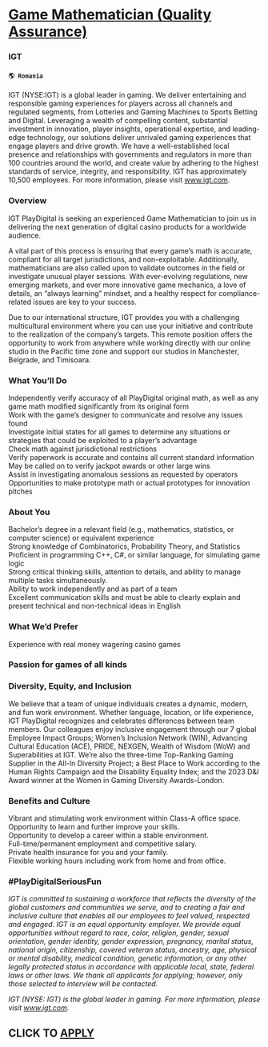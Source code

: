 # [Game Mathematician (Quality Assurance)](https://www.remotewlb.com/apply/game-mathematician-quality-assurance)  
### IGT  
#### `🌎 Romania`  

IGT (NYSE:IGT) is a global leader in gaming. We deliver entertaining and responsible gaming experiences for players across all channels and regulated segments, from Lotteries and Gaming Machines to Sports Betting and Digital. Leveraging a wealth of compelling content, substantial investment in innovation, player insights, operational expertise, and leading-edge technology, our solutions deliver unrivaled gaming experiences that engage players and drive growth. We have a well-established local presence and relationships with governments and regulators in more than 100 countries around the world, and create value by adhering to the highest standards of service, integrity, and responsibility. IGT has approximately 10,500 employees. For more information, please visit www.igt.com.

### Overview

IGT PlayDigital is seeking an experienced Game Mathematician to join us in delivering the next generation of digital casino products for a worldwide audience.  
  
A vital part of this process is ensuring that every game’s math is accurate, compliant for all target jurisdictions, and non-exploitable. Additionally, mathematicians are also called upon to validate outcomes in the field or investigate unusual player sessions. With ever-evolving regulations, new emerging markets, and ever more innovative game mechanics, a love of details, an “always learning” mindset, and a healthy respect for compliance-related issues are key to your success.

Due to our international structure, IGT provides you with a challenging multicultural environment where you can use your initiative and contribute to the realization of the company’s targets. This remote position offers the opportunity to work from anywhere while working directly with our online studio in the Pacific time zone and support our studios in Manchester, Belgrade, and Timisoara.

### What You’ll Do

Independently verify accuracy of all PlayDigital original math, as well as any game math modified significantly from its original form  
Work with the game’s designer to communicate and resolve any issues found  
Investigate initial states for all games to determine any situations or strategies that could be exploited to a player’s advantage  
Check math against jurisdictional restrictions  
Verify paperwork is accurate and contains all current standard information  
May be called on to verify jackpot awards or other large wins  
Assist in investigating anomalous sessions as requested by operators  
Opportunities to make prototype math or actual prototypes for innovation pitches

### About You

Bachelor’s degree in a relevant field (e.g., mathematics, statistics, or computer science) or equivalent experience  
Strong knowledge of Combinatorics, Probability Theory, and Statistics  
Proficient in programming C++, C#, or similar language, for simulating game logic  
Strong critical thinking skills, attention to details, and ability to manage multiple tasks simultaneously.  
Ability to work independently and as part of a team  
Excellent communication skills and must be able to clearly explain and present technical and non-technical ideas in English

### What We’d Prefer

Experience with real money wagering casino games

### Passion for games of all kinds

### Diversity, Equity, and Inclusion

We believe that a team of unique individuals creates a dynamic, modern, and fun work environment. Whether language, location, or life experience, IGT PlayDigital recognizes and celebrates differences between team members. Our colleagues enjoy inclusive engagement through our 7 global Employee Impact Groups; Women’s Inclusion Network (WIN), Advancing Cultural Education (ACE), PRIDE, NEXGEN, Wealth of Wisdom (WoW) and Superabilities at IGT. We’re also the three-time Top-Ranking Gaming Supplier in the All-In Diversity Project; a Best Place to Work according to the Human Rights Campaign and the Disability Equality Index; and the 2023 D&I Award winner at the Women in Gaming Diversity Awards-London.

### Benefits and Culture

Vibrant and stimulating work environment within Class-A office space.  
Opportunity to learn and further improve your skills.  
Opportunity to develop a career within a stable environment.  
Full-time/permanent employment and competitive salary.  
Private health insurance for you and your family.  
Flexible working hours including work from home and from office.

### #PlayDigitalSeriousFun

 _IGT is committed to sustaining a workforce that reflects the diversity of the global customers and communities we serve, and to creating a fair and inclusive culture that enables all our employees to feel valued, respected and engaged. IGT is an equal opportunity employer. We provide equal opportunities without regard to race, color, religion, gender, sexual orientation, gender identity, gender expression, pregnancy, marital status, national origin, citizenship, covered veteran status, ancestry, age, physical or mental disability, medical condition, genetic information, or any other legally protected status in accordance with applicable local, state, federal laws or other laws. We thank all applicants for applying; however, only those selected to interview will be contacted._

 _IGT (NYSE: IGT) is the global leader in gaming. For more information, please visit www.igt.com._

  
## CLICK TO [APPLY](https://www.remotewlb.com/apply/game-mathematician-quality-assurance)

